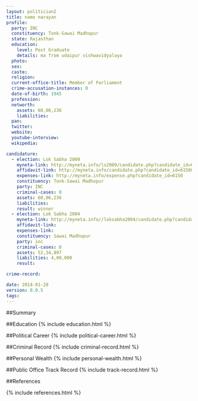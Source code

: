 ```yaml
---
layout: politician2
title: namo narayan
profile: 
  party: INC
  constituency: Tonk-Sawai Madhopur
  state: Rajasthan
  education: 
    level: Post Graduate
    details: ma from udaipur vishwavidyalaya
  photo: 
  sex: 
  caste: 
  religion: 
  current-office-title: Member of Parliament
  crime-accusation-instances: 0
  date-of-birth: 1945
  profession: 
  networth: 
    assets: 60,06,236
    liabilities: 
  pan: 
  twitter: 
  website: 
  youtube-interview: 
  wikipedia: 

candidature: 
  - election: Lok Sabha 2009
    myneta-link: http://myneta.info/ls2009/candidate.php?candidate_id=6150
    affidavit-link: http://myneta.info/candidate.php?candidate_id=6150&scan=original
    expenses-link: http://myneta.info/expense.php?candidate_id=6150
    constituency: Tonk-Sawai Madhopur 
    party: INC
    criminal-cases: 0
    assets: 60,06,236
    liabilities: 
    result: winner 
  - election: Lok Sabha 2004
    myneta-link: http://myneta.info//loksabha2004/candidate.php?candidate_id=3282
    affidavit-link: 
    expenses-link: 
    constituency: Sawai Madhopur 
    party: inc
    criminal-cases: 0
    assets: 52,34,897
    liabilities: 4,00,000
    result:  

crime-record: 

date: 2014-01-28
version: 0.0.5
tags: 
---
```

##Summary


##Education
{% include education.html %}


##Political Career
{% include political-career.html %}


##Criminal Record
{% include criminal-record.html %}


##Personal Wealth
{% include personal-wealth.html %}


##Public Office Track Record
{% include track-record.html %}


##References


{% include references.html %}